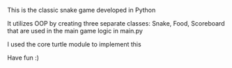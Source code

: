 This is the classic snake game developed in Python

It utilizes OOP by creating three separate classes: Snake, Food, Scoreboard that are used in the main game logic in main.py

I used the core turtle module to implement this

Have fun :)
